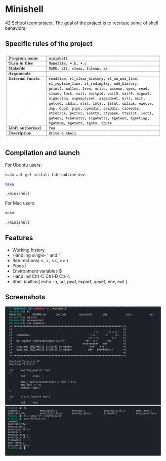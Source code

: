 
# Minishell

42 School team project. The goal of the project is to recreate some of shell behaviors.

## Specific rules of the project
![specifics](pics/specifics.png)


## Compilation and launch
For Ubuntu users:

```bash
sudo apt-get install libreadline-dev
```

```bash
make
```

```bash
./minishell
```

For Mac users:

```bash
make
```

```bash
./minishell
```


## Features

- Working history
- Handling single- ' and "
- Redirections( <, >, <<, >> )
- Pipes |
- Environment variables $
- Handlind Ctrl-C Ctrl-D Ctrl-\
- Shell builtins( echo -n, cd, pwd, export, unset, env, exit )

## Screenshots

![screenshot1](pics/screenshot1.png)
![acreenshot2](pics/screenshot2.png)

